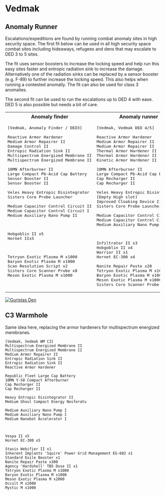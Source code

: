# Vedmak 

## Anomaly Runner

Escalations/expeditions are found by running combat anomaly sites in high security space. The first fit below can be used in all high security space combat sites including hideaways, refugees and dens that may escalate to DED 3 to 5 sites.

The fit uses sensor boosters to increase the locking speed and help run this easy sites faster and entropic radiation sink to increase the damage. Alternatively one of the radiation sinks can be replaced by a sensor booster (e.g. F-89) to further increase the locking speed. This also helps when running a contested anomally. The fit can also be used for class 3 anomalies.

The second fit can be used to run the escalations up to DED 4 with ease. DED 5 is also possible but needs a bit of care.

<table>
<tr>
<th> Anomaly finder </th>
<th> Anomaly runner </th>
</tr>
<tr>
<td valign="top">

<pre>
[Vedmak, Anomaly Finder / DED3]

Reactive Armor Hardener
Medium Armor Repairer II
Damage Control II
Entropic Radiation Sink II
Multispectrum Energized Membrane II
Multispectrum Energized Membrane II

10MN Afterburner II
Large Compact Pb-Acid Cap Battery
Sensor Booster II
Sensor Booster II

Veles Heavy Entropic Disintegrator
Sisters Core Probe Launcher

Medium Capacitor Control Circuit II
Medium Capacitor Control Circuit I
Medium Auxiliary Nano Pump II



Hobgoblin II x5
Hornet IIx5



Tetryon Exotic Plasma M x1000
Baryon Exotic Plasma M x1000
Scan Resolution Script x2
Sisters Core Scanner Probe x8
Meson Exotic Plasma M x1000
</pre>

</td>
<td valign="top">

<pre>
[Vedmak, Vedmak DED 4/5]

Reactive Armor Hardener
Medium Armor Repairer II
Medium Armor Repairer II
Thermal Armor Hardener II
Thermal Armor Hardener II
Kinetic Armor Hardener II

10MN Afterburner II
Large Compact Pb-Acid Cap Battery
Cap Recharger II
Cap Recharger II

Veles Heavy Entropic Disintegrator
[Empty High slot]
Improved Cloaking Device II
Sisters Core Probe Launcher

Medium Capacitor Control Circuit II
Medium Capacitor Control Circuit I
Medium Auxiliary Nano Pump II



Infiltrator II x3
Hobgoblin II x4
Warrior II x1
Hornet EC-300 x4

Nanite Repair Paste x20
Tetryon Exotic Plasma M x1000
Baryon Exotic Plasma M x1000
Meson Exotic Plasma M x1000
Sisters Core Scanner Probe x8
</pre>

</td>
</tr>
</table>

[![Guristas Den](https://img.youtube.com/vi/HwvltGYBH_g/maxresdefault.jpg)](https://youtu.be/HwvltGYBH_g "Guristas Den")


## C3 Warmhole

Same idea here, replacing the armor hardeners for multispectrum energized membranes.

```
[Vedmak, Vedmak WM C3]
Multispectrum Energized Membrane II
Multispectrum Energized Membrane II
Medium Armor Repairer II
Entropic Radiation Sink II
Entropic Radiation Sink II
Reactive Armor Hardener

Republic Fleet Large Cap Battery
10MN Y-S8 Compact Afterburner
Cap Recharger II
Cap Recharger II

Heavy Entropic Disintegrator II
Medium Ghoul Compact Energy Nosferatu

Medium Auxiliary Nano Pump I
Medium Auxiliary Nano Pump I
Medium Nanobot Accelerator I



Vespa II x5
Hornet EC-300 x5

Stasis Webifier II x1
Inherent Implants 'Squire' Power Grid Management EG-602 x1
Standard Exile Booster x1
Nanite Repair Paste x300
Agency 'Hardshell' TB5 Dose II x1
Tetryon Exotic Plasma M x1000
Baryon Exotic Plasma M x1000
Meson Exotic Plasma M x2000
Occult M x2000
Mystic M x1000

```

